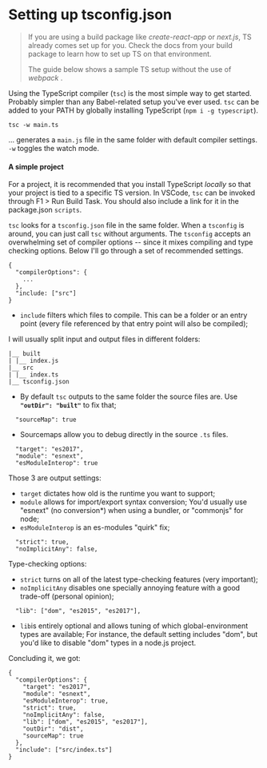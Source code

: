 # Setting up tsconfig.json

> If you are using a build package like _create-react-app_ or _next.js_, TS already comes set up for you. Check the docs from your build package to learn how to set up TS on that environment.
>
> The guide below shows a sample TS setup without the use of _webpack_ .

Using the TypeScript compiler \(`tsc`\) is the most simple way to get started. Probably simpler than any Babel-related setup you've ever used. `tsc` can be added to your PATH by globally installing TypeScript \(`npm i -g typescript`\).

```text
tsc -w main.ts
```

... generates a `main.js` file in the same folder with default compiler settings. `-w` toggles the watch mode.

#### A simple project

For a project, it is recommended that you install TypeScript _locally_ so that your project is tied to a specific TS version. In VSCode, `tsc` can be invoked through F1 &gt; Run Build Task. You should also include a link for it in the package.json `scripts`.

`tsc` looks for a `tsconfig.json` file in the same folder. When a `tsconfig` is around, you can just call `tsc` without arguments. The `tsconfig` accepts an overwhelming set of compiler options -- since it mixes compiling and type checking options. Below I'll go through a set of recommended settings.

```text
{
  "compilerOptions": {
    ...
  },
  "include: ["src"]
}
```

* `include` filters which files to compile. This can be a folder or an entry point \(every file referenced by that entry point will also be compiled\);

I will usually split input and output files in different folders:

```text
|__ built
| |__ index.js
|__ src
| |__ index.ts
|__ tsconfig.json
```

* By default `tsc` outputs to the same folder the source files are. Use **`"outDir": "built"`** to fix that;

```text
  "sourceMap": true
```

* Sourcemaps allow you to debug directly in the source `.ts` files.

```text
  "target": "es2017",
  "module": "esnext",
  "esModuleInterop": true
```

Those 3 are output settings:

* `target` dictates how old is the runtime you want to support;
* `module` allows for import/export syntax conversion; You'd usually use "esnext" \(no conversion\*\) when using a bundler, or "commonjs" for node;
* `esModuleInterop` is an es-modules "quirk" fix;

```text
  "strict": true,
  "noImplicitAny": false,
```

Type-checking options:

* `strict` turns on all of the latest type-checking features \(very important\);
* `noImplicitAny` disables one specially annoying feature with a good trade-off \(personal opinion\);

```text
  "lib": ["dom", "es2015", "es2017"],
```

* `lib`is entirely optional and allows tuning of which global-environment types are available; For instance, the default setting includes "dom", but you'd like to disable "dom" types in a node.js project.

Concluding it, we got:

```text
{
  "compilerOptions": {
    "target": "es2017",
    "module": "esnext",
    "esModuleInterop": true,
    "strict": true,
    "noImplicitAny": false,
    "lib": ["dom", "es2015", "es2017"],
    "outDir": "dist",
    "sourceMap": true
  },
  "include": ["src/index.ts"]
}
```


